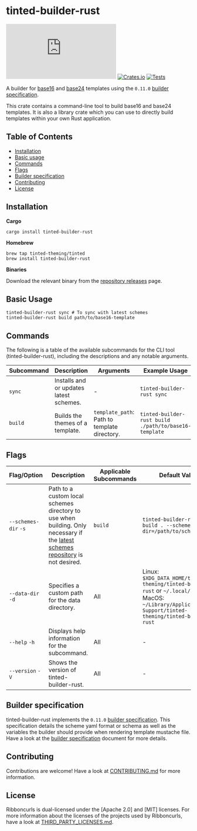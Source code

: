# tinted-builder-rust

[![Matrix Chat](https://img.shields.io/matrix/tinted-theming:matrix.org)](https://matrix.to/#/#tinted-theming:matrix.org)
[![Crates.io](https://img.shields.io/crates/v/tinted-builder-rust.svg)](https://crates.io/crates/tinted-builder-rust)
[![Tests](https://github.com/tinted-theming/tinted-builder-rust/actions/workflows/tests.yml/badge.svg)](https://github.com/tinted-theming/tinty/actions/workflows/tests.yml)

A builder for [base16] and [base24] templates using the `0.11.0` [builder
specification].

This crate contains a command-line tool to build base16 and base24
templates. It is also a library crate which you can use to directly
build templates within your own Rust application.

## Table of Contents

- [Installation](#installation)
- [Basic usage](#basic-usage)
- [Commands](#commands)
- [Flags](#flags)
- [Builder specification](#builder-specification)
- [Contributing](#contributing)
- [License](#license)

## Installation

**Cargo**

```shell
cargo install tinted-builder-rust
```

**Homebrew**

```shell
brew tap tinted-theming/tinted
brew install tinted-builder-rust
```

**Binaries**

Download the relevant binary from the [repository releases] page.

## Basic Usage

```shell
tinted-builder-rust sync # To sync with latest schemes
tinted-builder-rust build path/to/base16-template
```

## Commands

The following is a table of the available subcommands for the CLI tool (tinted-builder-rust), including the descriptions and any notable arguments.

| Subcommand | Description                          | Arguments            | Example Usage                              |
|------------|--------------------------------------|----------------------|--------------------------------------------|
| `sync`  | Installs and or updates latest schemes. | - | `tinted-builder-rust sync` |
| `build` | Builds the themes of a template. | `template_path`: Path to template directory. | `tinted-builder-rust build ./path/to/base16-template` |

## Flags

| Flag/Option       | Description                             | Applicable Subcommands | Default Value | Example Usage                             |
|-------------------|-----------------------------------------|------------------------|---------------|-------------------------------------------|
| `--schemes-dir` `-s`   | Path to a custom local schemes directory to use when building. Only necessary if the [latest schemes repository] is not desired. | `build` | `tinted-builder-rust build . --schemes-dir=/path/to/schemes/dir` |
| `--data-dir` `-d`   | Specifies a custom path for the data directory. | All | Linux: `$XDG_DATA_HOME/tinted-theming/tinted-builder-rust` or `~/.local/share`. MacOS: `~/Library/Application\ Support/tinted-theming/tinted-builder-rust` | `tinted-builder-rust sync --data-dir /path/to/custom/data-dir` |
| `--help` `-h`     | Displays help information for the subcommand. | All | - | `tinted-builder-rust --help`, `tinted-builder-rust build --help`, etc |
| `--version` `-V`  | Shows the version of tinted-builder-rust. | All | - | `tinted-builder-rust --version` |

## Builder specification

tinted-builder-rust implements the `0.11.0` [builder specification]. This
specification details the scheme yaml format or schema as well as the
variables the builder should provide when rendering template mustache
file. Have a look at the [builder specification] document for more
details.

## Contributing

Contributions are welcome! Have a look at [CONTRIBUTING.md] for more
information.

## License

Ribboncurls is dual-licensed under the [Apache 2.0] and [MIT] licenses.
For more information about the licenses of the projects used by
Ribboncurls, have a look at [THIRD_PARTY_LICENSES.md].

[latest schemes repository]: https://github.com/tinted-theming/schemes
[home repository]: https://github.com/tinted-theming/home
[builder specification]: https://github.com/tinted-theming/home/blob/main/builder.md
[base16]: https://github.com/tinted-theming/home/blob/main/styling.md
[base24]: https://github.com/tinted-theming/base24/blob/master/styling.md
[ramhorns]: https://docs.rs/ramhorns/latest/ramhorns/index.html
[builder specification]: https://github.com/tinted-theming/home/blob/main/builder.md
[LICENSE]: LICENSE
[THIRD_PARTY_LICENSES.md]: THIRD_PARTY_LICENSES.md
[CONTRIBUTING.md]: CONTRIBUTING.md
[repository releases]: https://github.com/tinted-theming/tinty/releases/latest
